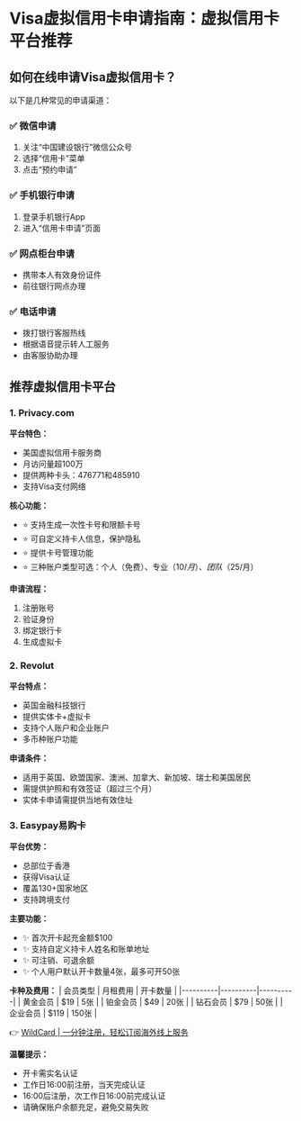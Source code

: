 # Visa虚拟信用卡申请指南：虚拟信用卡平台推荐

## 如何在线申请Visa虚拟信用卡？

以下是几种常见的申请渠道：

### ✅ 微信申请
1. 关注“中国建设银行”微信公众号
2. 选择“信用卡”菜单
3. 点击“预约申请”

### ✅ 手机银行申请
1. 登录手机银行App
2. 进入“信用卡申请”页面

### ✅ 网点柜台申请
- 携带本人有效身份证件
- 前往银行网点办理

### ✅ 电话申请
- 拨打银行客服热线
- 根据语音提示转人工服务
- 由客服协助办理

## 推荐虚拟信用卡平台

### 1. Privacy.com
**平台特色：**
- 美国虚拟信用卡服务商
- 月访问量超100万
- 提供两种卡头：476771和485910
- 支持Visa支付网络

**核心功能：**
- ⭐ 支持生成一次性卡号和限额卡号
- ⭐ 可自定义持卡人信息，保护隐私
- ⭐ 提供卡号管理功能
- ⭐ 三种账户类型可选：个人（免费）、专业（$10/月）、团队（$25/月）

**申请流程：**
1. 注册账号
2. 验证身份
3. 绑定银行卡
4. 生成虚拟卡

### 2. Revolut
**平台特点：**
- 英国金融科技银行
- 提供实体卡+虚拟卡
- 支持个人账户和企业账户
- 多币种账户功能

**申请条件：**
- 适用于英国、欧盟国家、澳洲、加拿大、新加坡、瑞士和美国居民
- 需提供护照和有效签证（超过三个月）
- 实体卡申请需提供当地有效住址

### 3. Easypay易购卡
**平台优势：**
- 总部位于香港
- 获得Visa认证
- 覆盖130+国家地区
- 支持跨境支付

**主要功能：**
- ✨ 首次开卡起充金额$100
- ✨ 支持自定义持卡人姓名和账单地址
- ✨ 可注销、可退余额
- ✨ 个人用户默认开卡数量4张，最多可开50张

**卡种及费用：**
| 会员类型 | 月租费用 | 开卡数量 |
|----------|----------|----------|
| 黄金会员 | $19 | 5张 |
| 铂金会员 | $49 | 20张 |
| 钻石会员 | $79 | 50张 |
| 企业会员 | $119 | 150张 |

👉 [WildCard | 一分钟注册，轻松订阅海外线上服务](https://bbtdd.com/WildCard)

**温馨提示：**
- 开卡需实名认证
- 工作日16:00前注册，当天完成认证
- 16:00后注册，次工作日16:00前完成认证
- 请确保账户余额充足，避免交易失败
